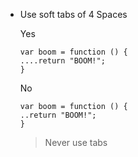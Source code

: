 - Use soft tabs of 4 Spaces

    Yes

    ```
    var boom = function () {
    ....return "BOOM!";
    }
    ```

    No

    ```
    var boom = function () {
    ..return "BOOM!";
    }
    ```
    >Never use tabs

